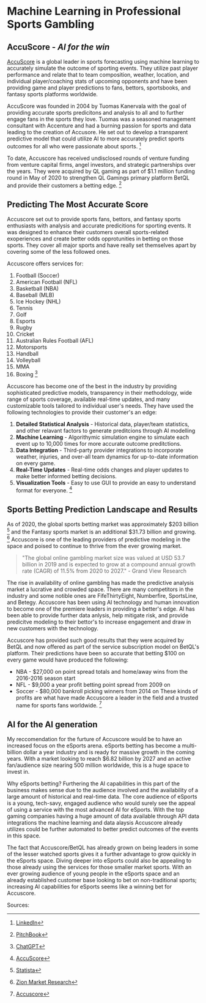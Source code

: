 # **Machine Learning in Professional Sports Gambling**
## **AccuScore** - *AI for the win*

[AccuScore](https://accuscore.com/) is a global leader in sports forecasting using machine learning to accurately simulate the outcome of sporting events.  They utilize past player performance and relate that to team composition, weather, location, and individual player/coaching stats of upcoming opponents and have been providing game and player predictions to fans, bettors, sportsbooks, and fantasy sports platforms worldwide.

AccuScore was founded in 2004 by Tuomas Kanervala with the goal of providing accurate sports predicitons and analysis to all and to further engage fans in the sports they love. Tuomas was a seasoned management consultant with Accenture and had a burning passion for sports and data leading to the creation of Accusore. He set out to develop a transparent predictive model that could utilize AI to more accurately predict sports outcomes for all who were passionate about sports. [^1]

To date, Accuscore has received undisclosed rounds of venture funding from venture capital firms, angel investors, and strategic partnerships over the years.  They were acquired by QL gaming as part of $1.1 million funding round in May of 2020 to strengthen QL Gamings primary platform BetQL and provide their customers a betting edge. [^2]

## Predicting The Most Accurate Score

Accuscore set out to provide sports fans, bettors, and fantasy sports enthusiasts with analysis and accurate predicitions for sporting events.  It was designed to enhance their customers overall sports-related exoperiences and create better odds opprotunities in betting on those sports.  They cover all major sports and have really set themselves apart by covering some of the less followed ones.  

Accuscore offers services for:
1. Football (Soccer)
2. American Football (NFL)
3. Basketball (NBA)
4. Baseball (MLB)
5. Ice Hockey (NHL)
6. Tennis
7. Golf
8. Esports
9. Rugby
10. Cricket
11. Australian Rules Football (AFL)
12. Motorsports
13. Handball
14. Volleyball
15. MMA
16. Boxing
[^3]

Accuscore has become one of the best in the industry by providing sophisticated predictive models, transparency in their methodology, wide range of sports coverage, available real-time updates, and many customizable tools tailored to individual user's needs. They have used the following technologies to provide their customer's an edge:
1. **Detailed Statistical Analysis** - Historical data, player/team statistics, and other relavant factors to generate preditcions through AI modelling 
2. **Machine Learning** - Algorithymic simulation engine to simulate each event up to 10,000 times for more accurate outcome preditctions.
3. **Data Integration** - Third-party provider integrations to incorporate weather, injuries, and over-all team dynamics for up-to-date information on every game.
4. **Real-Time Updates** - Real-time odds changes and player updates to make better informed betting decisions.
5. **Visualization Tools** - Easy to use GUI to provide an easy to understand format for everyone.
[^4]

## Sports Betting Prediction Landscape and Results
As of 2020, the global sports betting market was approximately $203 billion [^5] and the Fantasy sports market is an additional $31.73 billion and growing. [^6] Accuscore is one of the leading providers of predictive modeling in the space and poised to continue to thrive from the ever growing market. 
>"The global online gambling market size was valued at USD 53.7 billion in 2019 and is expected to grow at a compound annual growth rate (CAGR) of 11.5% from 2020 to 2027." - Grand View Research

The rise in availability of online gambling has made the predictive analysis market a lucrative and crowded space.  There are many competitors in the industry and some notible ones are FifeThirtyEight, Numberfire, SportsLine, and Betegy. Accuscore has been using AI technology and human innovation to become one of the premiere leaders in providing a better's edge.  AI has been able to provide further data anlysis, help mitigate risk, and provide predicitve modeling to their bettor's to increase engagement and draw in new customers with the technology.

Accuscore has provided such good results that they were acquired by BetQL and now offered as part of the service subscription model on BetQL's platform.  Their predictions have been so accurate that betting $100 on every game would have produced the following:
 - NBA - $27,000 on point spread totals and home/away wins from the 2016-2016 season start
 - NFL - $9,000 a year profit betting point spread from 2009 on 
 - Soccer - $80,000 bankroll picking winners from 2014 on
These kinds of profits are what have made Accuscore a leader in the field and a trusted name for sports fans worldwide.
[^7]

## AI for the AI generation
My reccomendation for the furture of Accuscore would be to have an increased focus on the eSports arena.  eSports betting has become a multi-billion dollar a year industry and is ready for massive growth in the coming years.  With a market looking to reach $6.82 billion by 2027 and an active fan/audience size nearing 500 million worldwide, this is a huge space to invest in.

Why eSports betting?  Furthering the AI capabilities in this part of the business makes sense due to the audience involved and the availability of a large amount of historical and real-time data. The core audience of eSports is a young, tech-savy, engaged audience who would surely see the appeal of using a service with the most advanced AI for eSports. With the top gaming companies having a huge amount of data available through API data integrations the machine learning and data alaysis Accuscore already utilizes could be further automated to better predict outcomes of the events in this space.  

The fact that Accuscore/BetQL has already grown on being leaders in some of the lesser watched sports gives it a further advantage to grow quickly in the eSports space.  Diving deeper into eSports could also be appealing to those already using the services for those smaller market sports.  With an ever growing audience of young people in the eSports space and an already established customer base looking to bet on non-traditional sports; increasing AI capabilities for eSports seems like a winning bet for Accuscore.

Sources:
[^1]:[LinkedIn](https://www.linkedin.com/in/kanervala/?originalSubdomain=fi)
[^2]:[PitchBook](https://pitchbook.com/profiles/company/99032-95#overview)
[^3]:[ChatGPT](https://chatgpt.com)
[^4]:[AccuScore](https://accuscore.com/about-us)
[^5]:[Statista](https://www.statista.com)
[^6]:[Zion Market Research](https://www.zionmarketresearch.com/report/fantasy-sports-market)
[^7]:[Accuscore](https://accuscore.com/#)

